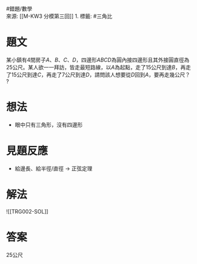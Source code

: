 #錯題/數學  
來源: [[M-KW3 分模第三回]] 1. 
標籤: #三角比
# 題文
某小鎮有4間房子$A$、$B$、$C$、$D$，四邊形$ABCD$為圓內接四邊形且其外接圓直徑為25公尺。某人欲一一拜訪，皆走最短路線，以$A$為起點，走了15公尺到達$B$，再走了15公尺到達$C$，再走了7公尺到達$D$，請問該人想要從$D$回到$A$，要再走幾公尺？
?
# 想法
- 眼中只有三角形，沒有四邊形
# 見題反應
- 給邊長、給半徑/直徑 -> 正弦定理
# 解法
![[TRG002-SOL]]
# 答案
25公尺